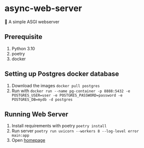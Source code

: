 # async-web-server
🚀 A simple ASGI webserver

## Prerequisite

1. Python 3.10
2. poetry
3. docker

## Setting up Postgres docker database

1. Download the images `docker pull postgres`
2. Run with `docker run --name pg-container -p 8888:5432 -e POSTGRES_USER=user -e POSTGRES_PASSWORD=password -e POSTGRES_DB=mydb -d postgres`

## Running Web Server

1. Install requirements with poetry `poetry install`
2. Run server `poetry run uvicorn --workers 8 --log-level error main:app`
3. Open [homepage](http://127.0.0.1:8000/statics/index.html)